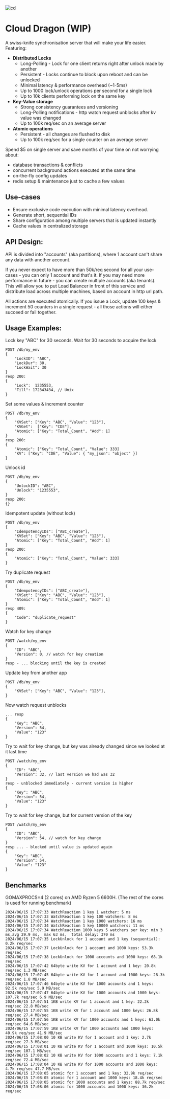 ![cd](cdtools.png) 
# Cloud Dragon  (WIP)
A swiss-knife synchronisation server that will make your life easier. Featuring:

* **Distributed Locks**
    * Long-Polling - Lock for one client returns right after unlock made by another
    * Persistent - Locks continue to block upon reboot and can be unlocked
    * Minimal latency & performance overhead  (~1-5ms)
    * Up to 1000 lock/unlock operations per second for a single lock
    * Up to 10k clients performing lock on the same key
* **Key-Value storage**
    * Strong consistency guarantees and versioning
    * Long-Polling notifications - http watch request unblocks after kv value was changed
    * Up to 100k req/sec on an average server
* **Atomic operations**
    * Persistent - all changes are flushed to disk
    * Up to 100k req/sec for a single counter on an average server

Spend $5 on single server and save months of your time on not worrying about:
- database transactions & conflicts
- concurrent background actions executed at the same time
- on-the-fly config updates
- redis setup & maintenance just to cache a few values

## Use-cases
* Ensure exclusive code execution with minimal latency overhead.
* Generate short, sequential IDs
* Share configuration among multiple servers that is updated instantly
* Cache values in centralized storage


## API Design:
API is divided into "accounts" (aka partitions), where 1 account can't share any data with another account. 

If you never expect to have more than 50k/req second for all your use-cases - you can only 1 account and that's it. If you may need more performance in future - you can create multiple accounts (aka tenants). This will allow you to put Load Balancer in front of this service and distribute load across multiple machines, based on account in http url path.

All actions are executed atomically. If you issue a Lock, update 100 keys & increment 50 counters in a single request - all those actions will either succeed or fail together.

## Usage Examples:
Lock key "ABC" for 30 seconds. Wait for 30 seconds to acquire the lock
```
POST /db/my_env
{
    "LockID": "ABC",
    "LockDur": 30,
    "LockWait": 30
}
resp 200:
{
    "Lock":  1235553,
    "Till": 172343434, // Unix
}
```

Set some values & increment counter
```
POST /db/my_env
{
    "KVSet": ["Key": "ABC", "Value": "123"],
    "KVGet":  ["Key": "CDE"],
    "Atomic": ["Key": "Total_Count", "Add": 1]
}
resp 200:
{
    "Atomic": ["Key": "Total_Count", "Value": 333]
    "KV": ["Key": "CDE", "Value": { "my_json": "object" }]
}
```

Unlock id
```
POST /db/my_env
{
    "UnlockID": "ABC",
    "Unlock": "1235553",
}
resp 200:
{}
```


Idempotent update (without lock)
```
POST /db/my_env
{
    "IdempotencyIDs": ["ABC_create"],
    "KVSet": ["Key": "ABC", "Value": "123"],
    "Atomic": ["Key": "Total_Count", "Add": 1]
}
resp 200:
{
    "Atomic": ["Key": "Total_Count", "Value": 333]
}
```

Try duplicate request
```
POST /db/my_env
{
    "IdempotencyIDs": ["ABC_create"],
    "KVSet": ["Key": "ABC", "Value": "123"],
    "Atomic": ["Key": "Total_Count", "Add": 1]
}
resp 409:
{
    "Code": "duplicate_request"
}
```


Watch for key change
```
POST /watch/my_env
{
    "ID": "ABC",
    "Version": 0, // watch for key creation
}
resp - ... blocking until the key is created
```

Update key from another app
```
POST /db/my_env
{
    "KVSet": ["Key": "ABC", "Value": "123"],
}
```

Now watch request unblocks
```
... resp
{
    "Key": "ABC",
    "Version": 54,
    "Value": "123"
}
```

Try to wait for key change, but key was already changed since we looked at it last time
```
POST /watch/my_env
{
    "ID": "ABC",
    "Version": 32, // last version we had was 32
}
resp - unblocked immediately - current version is higher
{
    "Key": "ABC",
    "Version": 54,
    "Value": "123"
}
```

Try to wait for key change, but for current version of the key
```
POST /watch/my_env
{
    "ID": "ABC",
    "Version": 54, // watch for key change
}
resp ... - blocked until value is updated again
{
    "Key": "ABC",
    "Version": 54,
    "Value": "123"
}
```



## Benchmarks
GOMAXPROCS=4 (2 cores) on AMD Ryzen 5 6600H.  (The rest of the cores is used for running benchmark)
 ```
2024/06/15 17:07:33 WatchReaction 1 key 1 watcher: 5 ms 
2024/06/15 17:07:33 WatchReaction 1 key 100 watchers: 8 ms 
2024/06/15 17:07:34 WatchReaction 1 key 1000 watchers: 16 ms 
2024/06/15 17:07:34 WatchReaction 1 key 10000 watchers: 11 ms 
2024/06/15 17:07:34 WatchReaction 1000 keys 5 watchers per key: min 3 ms,avg 29.9 ms,  max 63 ms,  total delay: 370 ms 
2024/06/15 17:07:35 LockUnlock for 1 account and 1 key (sequential): 0.2k req/sec 
2024/06/15 17:07:37 LockUnlock for 1 account and 1000 keys: 53.3k req/sec 
2024/06/15 17:07:38 LockUnlock for 1000 accounts and 1000 keys: 68.1k req/sec 
2024/06/15 17:07:42 64byte write KV for 1 account and 1 key: 20.8k req/sec 1.3 MB/sec
2024/06/15 17:07:45 64byte write KV for 1 account and 1000 keys: 28.3k req/sec 1.8 MB/sec
2024/06/15 17:07:46 64byte write KV for 1000 accounts and 1 keys: 92.5k req/sec 5.9 MB/sec
2024/06/15 17:07:47 64byte write KV for 1000 accounts and 1000 keys: 107.7k req/sec 6.9 MB/sec
2024/06/15 17:07:51 1KB write KV for 1 account and 1 key: 22.2k req/sec 22.8 MB/sec
2024/06/15 17:07:55 1KB write KV for 1 account and 1000 keys: 26.8k req/sec 27.4 MB/sec
2024/06/15 17:07:56 1KB write KV for 1000 accounts and 1 keys: 63.0k req/sec 64.6 MB/sec
2024/06/15 17:07:59 1KB write KV for 1000 accounts and 1000 keys: 40.9k req/sec 41.9 MB/sec
2024/06/15 17:08:00 10 KB write KV for 1 account and 1 key: 2.7k req/sec 27.3 MB/sec
2024/06/15 17:08:01 10 KB write KV for 1 account and 1000 keys: 10.5k req/sec 107.1 MB/sec
2024/06/15 17:08:02 10 KB write KV for 1000 accounts and 1 keys: 7.1k req/sec 72.4 MB/sec
2024/06/15 17:08:04 10 KB write KV for 1000 accounts and 1000 keys: 4.7k req/sec 47.7 MB/sec
2024/06/15 17:08:05 atomic for 1 account and 1 key: 32.9k req/sec
2024/06/15 17:08:05 atomic for 1 account and 1000 keys: 18.4k req/sec
2024/06/15 17:08:05 atomic for 1000 accounts and 1 keys: 88.7k req/sec
2024/06/15 17:08:06 atomic for 1000 accounts and 1000 keys: 36.2k req/sec

```

